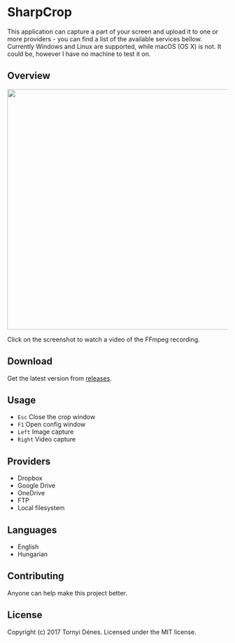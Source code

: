 # SharpCrop

This application can capture a part of your screen and upload it to one or more providers - you can find a list of the available services bellow. Currently Windows and Linux are supported, while macOS (OS X) is not. It could be, however I have no machine to test it on.

## Overview

<a href="https://youtu.be/8ZG1DBFUiK4"><img src="https://github.com/pinting/SharpCrop/raw/master/screenshot.png" width="550"></a>

Click on the screenshot to watch a video of the FFmpeg recording.

## Download

Get the latest version from <a href="https://github.com/pinting/SharpCrop/releases">releases</a>.

## Usage

* `Esc` Close the crop window
* `F1` Open config window
* `Left` Image capture
* `Right` Video capture

## Providers

* Dropbox
* Google Drive
* OneDrive
* FTP
* Local filesystem

## Languages

* English
* Hungarian

## Contributing

Anyone can help make this project better.

## License

Copyright (c) 2017 Tornyi Dénes. Licensed under the MIT license.
